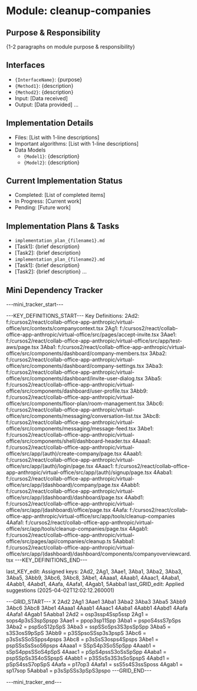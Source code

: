 # Module: cleanup-companies

## Purpose & Responsibility
{1-2 paragraphs on module purpose & responsibility}

## Interfaces
* `{InterfaceName}`: {purpose}
* `{Method1}`: {description}
* `{Method2}`: {description}
* Input: [Data received]
* Output: [Data provided]
...

## Implementation Details
* Files: [List with 1-line descriptions]
* Important algorithms: [List with 1-line descriptions]
* Data Models
    * `{Model1}`: {description}
    * `{Model2}`: {description}

## Current Implementation Status
* Completed: [List of completed items]
* In Progress: [Current work]
* Pending: [Future work]

## Implementation Plans & Tasks
* `implementation_plan_{filename1}.md`
* [Task1]: {brief description}
* [Task2]: {brief description}
* `implementation_plan_{filename2}.md`
* [Task1]: {brief description}
* [Task2]: {brief description} 
...

## Mini Dependency Tracker
---mini_tracker_start---

---KEY_DEFINITIONS_START---
Key Definitions:
2Ad2: f:/cursos2/react/collab-office-app-anthropic/virtual-office/src/contexts/companycontext.tsx
2Ag1: f:/cursos2/react/collab-office-app-anthropic/virtual-office/src/pages/accept-invite.tsx
3Aae1: f:/cursos2/react/collab-office-app-anthropic/virtual-office/src/app/test-aws/page.tsx
3Aba1: f:/cursos2/react/collab-office-app-anthropic/virtual-office/src/components/dashboard/company-members.tsx
3Aba2: f:/cursos2/react/collab-office-app-anthropic/virtual-office/src/components/dashboard/company-settings.tsx
3Aba3: f:/cursos2/react/collab-office-app-anthropic/virtual-office/src/components/dashboard/invite-user-dialog.tsx
3Aba5: f:/cursos2/react/collab-office-app-anthropic/virtual-office/src/components/dashboard/user-profile.tsx
3Abb9: f:/cursos2/react/collab-office-app-anthropic/virtual-office/src/components/floor-plan/room-management.tsx
3Abc6: f:/cursos2/react/collab-office-app-anthropic/virtual-office/src/components/messaging/conversation-list.tsx
3Abc8: f:/cursos2/react/collab-office-app-anthropic/virtual-office/src/components/messaging/message-feed.tsx
3Abe1: f:/cursos2/react/collab-office-app-anthropic/virtual-office/src/components/shell/dashboard-header.tsx
4Aaaa1: f:/cursos2/react/collab-office-app-anthropic/virtual-office/src/app/(auth)/create-company/page.tsx
4Aaab1: f:/cursos2/react/collab-office-app-anthropic/virtual-office/src/app/(auth)/login/page.tsx
4Aaac1: f:/cursos2/react/collab-office-app-anthropic/virtual-office/src/app/(auth)/signup/page.tsx
4Aaba1: f:/cursos2/react/collab-office-app-anthropic/virtual-office/src/app/(dashboard)/company/page.tsx
4Aabb1: f:/cursos2/react/collab-office-app-anthropic/virtual-office/src/app/(dashboard)/dashboard/page.tsx
4Aabd1: f:/cursos2/react/collab-office-app-anthropic/virtual-office/src/app/(dashboard)/office/page.tsx
4Aafa: f:/cursos2/react/collab-office-app-anthropic/virtual-office/src/app/tools/cleanup-companies
4Aafa1: f:/cursos2/react/collab-office-app-anthropic/virtual-office/src/app/tools/cleanup-companies/page.tsx
4Agab1: f:/cursos2/react/collab-office-app-anthropic/virtual-office/src/pages/api/companies/cleanup.ts
5Aabba1: f:/cursos2/react/collab-office-app-anthropic/virtual-office/src/app/(dashboard)/dashboard/components/companyoverviewcard.tsx
---KEY_DEFINITIONS_END---

last_KEY_edit: Assigned keys: 2Ad2, 2Ag1, 3Aae1, 3Aba1, 3Aba2, 3Aba3, 3Aba5, 3Abb9, 3Abc6, 3Abc8, 3Abe1, 4Aaaa1, 4Aaab1, 4Aaac1, 4Aaba1, 4Aabb1, 4Aabd1, 4Aafa, 4Aafa1, 4Agab1, 5Aabba1
last_GRID_edit: Applied suggestions (2025-04-02T12:02:12.260001)

---GRID_START---
X 2Ad2 2Ag1 3Aae1 3Aba1 3Aba2 3Aba3 3Aba5 3Abb9 3Abc6 3Abc8 3Abe1 4Aaaa1 4Aaab1 4Aaac1 4Aaba1 4Aabb1 4Aabd1 4Aafa 4Aafa1 4Agab1 5Aabba1
2Ad2 = osp3ssp4Ssp5ssp
2Ag1 = sops4p3sS3spSpspp
3Aae1 = ppop3sp11Spp
3Aba1 = pspoS4ssS7pSps
3Aba2 = pspSoS12pSpS
3Aba3 = sspSSoSps3S3psSpSpp
3Aba5 = s3S3osS9pSpS
3Abb9 = p3SSpsoSSsp3s3pspS
3Abc6 = p3sSsSSoSSpps4psps
3Abc8 = p3sSsS3osps4Spsps
3Abe1 = pspSSsSsSsoS6psps
4Aaaa1 = SSpS4p3SoS5pSpp
4Aaab1 = sSpS4ppsSSoS4pSpS
4Aaac1 = pSpS4pssS3oSsSpSpp
4Aaba1 = pspSSpSs3S4oSSpspS
4Aabb1 = p3SSsSs3S3sSoSpspS
4Aabd1 = pSpS4ssS7opSpS
4Aafa = p17op3
4Aafa1 = ssS5s4S3ssSposs
4Agab1 = sp17sop
5Aabba1 = p3sSpSSs3pSpS3pspo
---GRID_END---

---mini_tracker_end---
